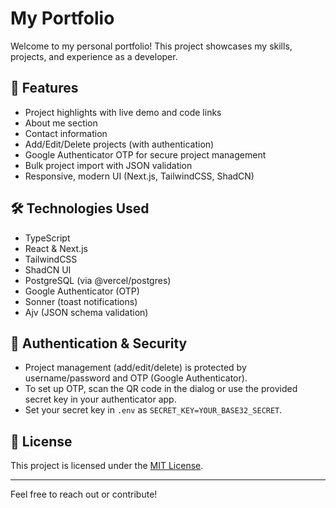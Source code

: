 # My Portfolio

Welcome to my personal portfolio! This project showcases my skills, projects, and experience as a developer.

## 🚀 Features

- Project highlights with live demo and code links
- About me section
- Contact information
- Add/Edit/Delete projects (with authentication)
- Google Authenticator OTP for secure project management
- Bulk project import with JSON validation
- Responsive, modern UI (Next.js, TailwindCSS, ShadCN)

## 🛠️ Technologies Used

- TypeScript
- React & Next.js
- TailwindCSS
- ShadCN UI
- PostgreSQL (via @vercel/postgres)
- Google Authenticator (OTP)
- Sonner (toast notifications)
- Ajv (JSON schema validation)

## 🔐 Authentication & Security

- Project management (add/edit/delete) is protected by username/password and OTP (Google Authenticator).
- To set up OTP, scan the QR code in the dialog or use the provided secret key in your authenticator app.
- Set your secret key in `.env` as `SECRET_KEY=YOUR_BASE32_SECRET`.

## 📄 License

This project is licensed under the [MIT License](LICENSE).

---

Feel free to reach out or contribute!